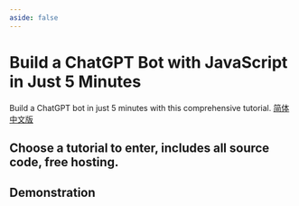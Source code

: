 ```yaml
---
aside: false
---
```


# Build a ChatGPT Bot with JavaScript in Just 5 Minutes

Build a ChatGPT bot in just 5 minutes with this comprehensive tutorial. [简体中文版](https://docs-cn.aircode.io/chatgpt/)

## Choose a tutorial to enter, includes all source code, free hosting.

<!--@include: ../_partials/_tutorials-list.md-->

## Demonstration

<ListBoxContainer>
<ListBox
  title="iOS Siri becomes much smarter"
  link="https://aircode.cool/hpwdi7n719"
  imageURL="/_images/chatgpt-index/ios-siri-en.png"
  imageHeight=600
  openInNewTab=true
/>
<ListBox
  title="Slack ChatGPT bot becomes mentor"
  link="https://aircode.cool/vkx3j8c9q5"
  imageURL="/_images/chatgpt-index/slack-chatgpt-en.png"
  imageHeight=600
  openInNewTab=true
/>
</ListBoxContainer>
